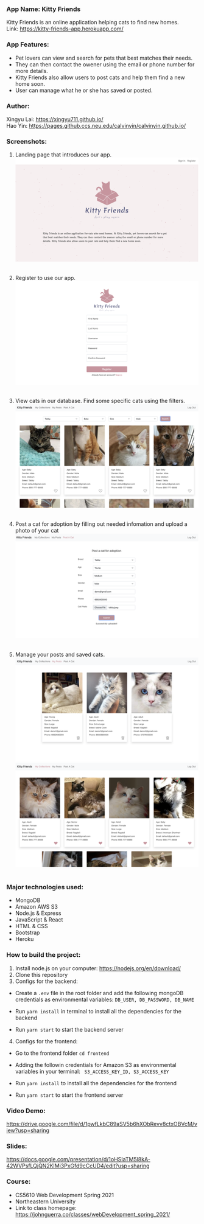 ### App Name: Kitty Friends

Kitty Friends is an online application helping cats to find new homes. <br>
Link: https://kitty-friends-app.herokuapp.com/

### App Features:

- Pet lovers can view and search for pets that best matches their needs.
- They can then contact the owener using the email or phone number for more details.
- Kitty Friends also allow users to post cats and help them find a new home soon.
- User can manage what he or she has saved or posted.

### Author:

Xingyu Lai: https://xingyu711.github.io/ <br>
Hao Yin: https://pages.github.ccs.neu.edu/calvinyin/calvinyin.github.io/

### Screenshots:

1. Landing page that introduces our app.
   ![Lading page](frontend/src/Images/landingpage-sh.png) <br> <br>

2. Register to use our app.
   ![Register page](frontend/src/Images/registerpage-sh.png) <br> <br>

3. View cats in our database. Find some specific cats using the filters.
   ![Home page](frontend/src/Images/homepage-sh.png) <br> <br>

4. Post a cat for adoption by filling out needed infomation and upload a photo of your cat
   ![Post cat page](frontend/src/Images/postcat-sh.png) <br> <br>

5. Manage your posts and saved cats.
   ![My posts page](frontend/src/Images/myposts-sh.png) <br>
   ![My collections page](frontend/src/Images/mycollections-sh.png) <br> <br>

### Major technologies used:

- MongoDB
- Amazon AWS S3
- Node.js & Express
- JavaScript & React
- HTML & CSS
- Bootstrap
- Heroku

### How to build the project:

1. Install node.js on your computer: https://nodejs.org/en/download/
2. Clone this repository
3. Configs for the backend:

- Create a `.env` file in the root folder and add the following mongoDB credentials as environmental variables: `DB_USER, DB_PASSWORD, DB_NAME`

- Run `yarn install` in terminal to install all the dependencies for the backend
- Run `yarn start` to start the backend server

4. Configs for the frontend:

- Go to the frontend folder `cd frontend`
- Adding the followin credentials for Amazon S3 as environmental variables in your terminal: ` S3_ACCESS_KEY_ID, S3_ACCESS_KEY`

- Run `yarn install` to install all the dependencies for the frontend
- Run `yarn start` to start the frontend server

### Video Demo:

https://drive.google.com/file/d/1pwfLkbC89aSV5b6hXObRevv8ctxOBVcM/view?usp=sharing

### Slides:

https://docs.google.com/presentation/d/1oHSIaTM5l8kA-42WVPsfLQjQN2KlMi3PxGfd9cCcUD4/edit?usp=sharing

### Course:

- CS5610 Web Development Spring 2021
- Northeastern University
- Link to class homepage: https://johnguerra.co/classes/webDevelopment_spring_2021/
